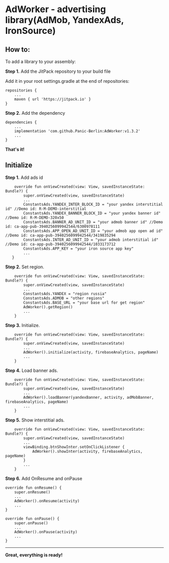 # AdWorker - advertising library(AdMob, YandexAds, IronSource)

## How to:

To add a library to your assembly:

**Step 1.** Add the JitPack repository to your build file

Add it in your root settings.gradle at the end of repositories:
```
repositories {
	...
	maven { url 'https://jitpack.io' }
}
```

**Step 2.** Add the dependency
```
dependencies {
	...
	implementation 'com.github.Panic-Berlin:AdWorker:v1.3.2'
	...
}
```
**That's it!**

## Initialize

**Step 1.** Add ads id

```
    override fun onViewCreated(view: View, savedInstanceState: Bundle?) {
        super.onViewCreated(view, savedInstanceState)
        ...
        ConstantsAds.YANDEX_INTER_BLOCK_ID = "your yandex interstitial id" //Demo id: R-M-DEMO-interstitial
        ConstantsAds.YANDEX_BANNER_BLOCK_ID = "your yandex banner id" //Demo id: R-M-DEMO-320x50
        ConstantsAds.BANNER_AD_UNIT_ID = "your admob banner id" //Demo id: ca-app-pub-3940256099942544/6300978111
        ConstantsAds.APP_OPEN_AD_UNIT_ID = "your admob app open ad id" //Demo id: ca-app-pub-3940256099942544/3419835294
        ConstantsAds.INTER_AD_UNIT_ID = "your admob interstitial id" //Demo id: ca-app-pub-3940256099942544/1033173712
        ConstantsAds.APP_KEY = "your iron source app key"
        ...
   }
```

**Step 2.** Set region.

```
    override fun onViewCreated(view: View, savedInstanceState: Bundle?) {
        super.onViewCreated(view, savedInstanceState)
        ...
        ConstantsAds.YANDEX = "region russia"
        ConstantsAds.ADMOB = "other regions"
        ConstantsAds.BASE_URL = "your base url for get region"
        AdWorker().getRegion()
        ...
    }
```    
    
**Step 3.** Initialize.


```
    override fun onViewCreated(view: View, savedInstanceState: Bundle?) {
        super.onViewCreated(view, savedInstanceState)
        ...
        AdWorker().initialize(activity, firebaseAnalytics, pageName)
        ...
    }
``` 

**Step 4.** Load banner ads.

```
    override fun onViewCreated(view: View, savedInstanceState: Bundle?) {
        super.onViewCreated(view, savedInstanceState)
        ...
        AdWorker().loadBanner(yandexBanner, activity, adMobBanner, firebaseAnalytics, pageName)
        ...
    }
```

**Step 5.** Show interstitial ads.

```
    override fun onViewCreated(view: View, savedInstanceState: Bundle?) {
        super.onViewCreated(view, savedInstanceState)
        ...
        viewBinding.btnShowInter.setOnClickListener {
            AdWorker().showInter(activity, firebaseAnalytics, pageName)
        }
        ...
    }
```

**Step 6.** Add OnResume and onPause

```
override fun onResume() {
    super.onResume()
    ...
    AdWorker().onResume(activity)
    ...
}

override fun onPause() {
    super.onPause()
    ...
    AdWorker().onPause(activity)
    ...
}
```
___
**Great, everything is ready!**
